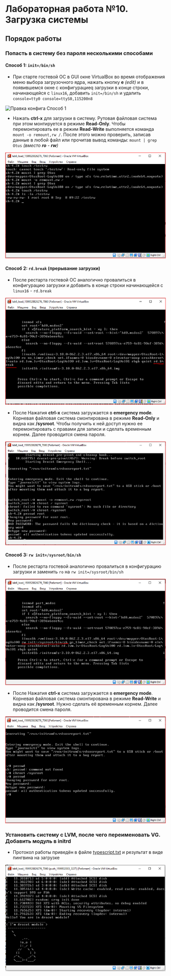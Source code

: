 # Лабораторная работа №10.  Загрузка системы
[img1]: https://github.com/OlegLitvintsev/OTUS_Labs/blob/master/Lab_10/imgs/scr_1_1.PNG "" 
[img2]: https://github.com/OlegLitvintsev/OTUS_Labs/blob/master/Lab_10/imgs/scr_1_2.PNG "" 
[img3]: https://github.com/OlegLitvintsev/OTUS_Labs/blob/master/Lab_10/imgs/scr_2_1.PNG "" 
[img4]: https://github.com/OlegLitvintsev/OTUS_Labs/blob/master/Lab_10/imgs/scr_2_2.PNG "" 
[img5]: https://github.com/OlegLitvintsev/OTUS_Labs/blob/master/Lab_10/imgs/scr_3_1.PNG "" 
[img6]: https://github.com/OlegLitvintsev/OTUS_Labs/blob/master/Lab_10/imgs/scr_3_2.PNG "" 
[img7]: https://github.com/OlegLitvintsev/OTUS_Labs/blob/master/Lab_10/imgs/scr_dracut.PNG "" 

## Порядок работы

### Попасть в систему без пароля несколькими способами
#### Способ 1: `init=/bin/sh`
* При старте гостевой ОС в GUI окне VirtualBox во время отображения меню выбора загрузочного ядра, нажать кнопку **e** *(edit)* и в появившемся окне с конфигурациеq загрузки в конце строки, начинающейся с `linux16`, добавить `init=/bin/sh` и удалить `console=tty0 console=ttyS0,115200n8` 

![Правка конфига Способ 1](/imgs/scr_1_1.PNG)

* Нажать **сtrl-x** для загрузки в систему. Рутовая файловая система при этом монтируется в режиме **Read-Only**. Чтобы  перемонтировать ее в режим **Read-Write** выполняется команда `mount -o remount,rw /`. После этого  можно проверить, записав данные в любой файл или прочитав вывод команды: `mount | grep Otus` *(вместо **ro** - **rw**)*

![Перемонтирование в rw и результат][img2]

#### Способ 2: `rd.break` (прерывание загрузки)
* После рестарта гостевой ОС аналогично провалиться в конфигурацию загрузки и  добавить  в конце строки начинающейся с `linux16` - `rd.break`

![Правка конфига Способ 2][img3]

* После Нажатия **сtrl-x** система загружается в **emergency mode**. Корневая файловая система смонтирована в режиме **Read-Only** и видна как **/sysroot**. Чтобы получить к ней доступ нужно ее перемонтировать с правами для записи и сделать временным корнем. Далее проводится смена пароля. 

![Перемонтирование в rw и смена пароля][img4]

#### Способ 3: `rw init=/sysroot/bin/sh`
* После рестарта гостевой аналогично провалиться в конфигурацию загрузки и  заменить  `ro` на  `rw init=/sysroot/bin/sh`

![Правка конфига Способ 3][img5]

* После Нажатия **сtrl-x** система загружается в **emergency mode**. Корневая файловая система смонтирована в режиме **Read-Write** и видна как **/sysroot**. Нужно сделать её  временным корнем. Далее проводится смена пароля. 

![смена пароля][img6]

### Установить систему с LVM, после чего переименовать VG. Добавить модуль в initrd
* Протокол работы приведён в файле [typescript.txt](https://github.com/OlegLitvintsev/OTUS_Labs/blob/master/Lab_10/typescript.txt) 
и результат в виде пингвина на загрузке 

![пингвин при загрузке][img7]

